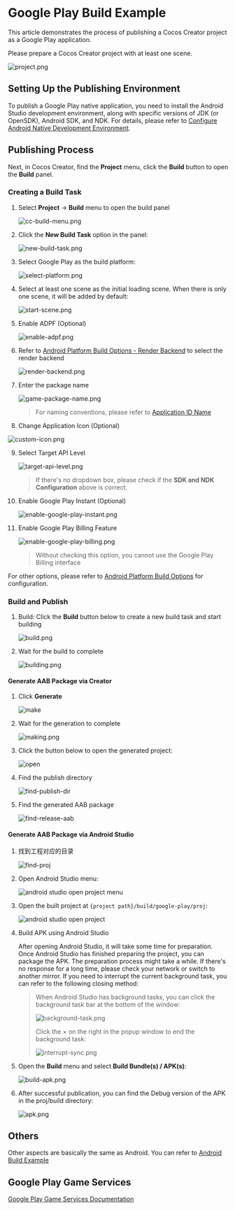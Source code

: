 # Google Play Build Example

This article demonstrates the process of publishing a Cocos Creator project as a Google Play application.

Please prepare a Cocos Creator project with at least one scene.

![project.png](../../../../zh/editor/publish/google-play/images/project.png)

## Setting Up the Publishing Environment

To publish a Google Play native application, you need to install the Android Studio development environment, along with specific versions of JDK (or OpenSDK), Android SDK, and NDK. For details, please refer to [Configure Android Native Development Environment](../setup-native-development.md).

## Publishing Process

Next, in Cocos Creator, find the **Project** menu, click the **Build** button to open the **Build** panel.

### Creating a Build Task

1. Select **Project** -> **Build** menu to open the build panel

    ![cc-build-menu.png](../../../../zh/editor/publish/google-play/images/cc-build-menu.png)

2. Click the **New Build Task** option in the panel:

    ![new-build-task.png](../../../../zh/editor/publish/google-play/images/new-build-task.png)

3. Select Google Play as the build platform:

    ![select-platform.png](../../../../zh/editor/publish/google-play/images/select-platform.png)

4. Select at least one scene as the initial loading scene. When there is only one scene, it will be added by default:

    ![start-scene.png](../../../../zh/editor/publish/google-play/images/start-scene.png)

5. Enable ADPF (Optional) 

    ![enable-adpf.png](../../../../zh/editor/publish/google-play/images/enable-adpf.png)

6. Refer to [Android Platform Build Options - Render Backend](../../../../en/editor/publish/native-options.md#%E6%B8%B2%E6%9F%93%E5%90%8E%E7%AB%AF) to select the render backend

    ![render-backend.png](../../../../zh/editor/publish/google-play/images/render-backend.png)

7. Enter the package name

    ![game-package-name.png](../../../../zh/editor/publish/google-play/images/game-package-name.png)

    > For naming conventions, please refer to [Application ID Name](../../../../en/editor/publish/native-options.md#%E5%BA%94%E7%94%A8-id-%E5%90%8D%E7%A7%B0)

8. Change Application Icon (Optional)

![custom-icon.png](../../../../zh/editor/publish/google-play/images/custom-icon.png)

9. Select Target API Level

    ![target-api-level.png](../../../../zh/editor/publish/google-play/images/target-api-level.png)

    > If there's no dropdown box, please check if the **SDK and NDK Configuration** above is correct.

10. Enable Google Play Instant (Optional)

    ![enable-google-play-instant.png](../../../../zh/editor/publish/google-play/images/enable-google-play-instant.png)
    
11. Enable Google Play Billing Feature

    ![enable-google-play-billing.png](../../../../zh/editor/publish/google-play/images/enable-google-play-billing.png)

    > Without checking this option, you cannot use the Google Play Billing interface

For other options, please refer to [Android Platform Build Options](../../../../en/editor/publish/native-options.md#android-%E5%B9%B3%E5%8F%B0%E6%9E%84%E5%BB%BA%E9%80%89%E9%A1%B9) for configuration.

### Build and Publish

1. Build: Click the **Build** button below to create a new build task and start building

    ![build.png](../../../../zh/editor/publish/google-play/images/build.png)

2. Wait for the build to complete

    ![building.png](../../../../zh/editor/publish/google-play/images/building.png)

#### Generate AAB Package via Creator
1. Click **Generate** 

    ![make](../../../../zh/editor/publish/google-play/images/make.png)

2. Wait for the generation to complete

    ![making.png](../../../../zh/editor/publish/google-play/images/making.png)

3. Click the button below to open the generated project:

    ![open](../../../../zh/editor/publish/google-play/images/open.png)

4. Find the publish directory
    
    ![find-publish-dir](../../../../zh/editor/publish/google-play/images/find-publish-dir.png)

5. Find the generated AAB package
    
    ![find-release-aab](../../../../zh/editor/publish/google-play/images/find-release-aab.png)

#### Generate AAB Package via Android Studio
1. 找到工程对应的目录

    ![find-proj](../../../../zh/editor/publish/google-play/images/find-proj.png)

2. Open Android Studio menu:

    ![android studio open project menu](../../../../zh/editor/publish/google-play/images/as-open-menu.png)

3. Open the built project at `{project path}/build/google-play/proj`:

    ![android studio open project](../../../../zh/editor/publish/google-play/images/as-open-proj.png)

4. Build APK using Android Studio

    After opening Android Studio, it will take some time for preparation. Once Android Studio has finished preparing the project, you can package the APK. The preparation process might take a while. If there's no response for a long time, please check your network or switch to another mirror. If you need to interrupt the current background task, you can refer to the following closing method:

    > When Android Studio has background tasks, you can click the background task bar at the bottom of the window:
    >
    > ![background-task.png](../../../../zh/editor/publish/google-play/images/background-task.png)
    >
    > Click the × on the right in the popup window to end the background task:
    >
    > ![interrupt-sync.png](../../../../zh/editor/publish/google-play/images/interrupt-sync.png)

5. Open the **Build** menu and select **Build Bundle(s) / APK(s)**:

    ![build-apk.png](../../../../zh/editor/publish/google-play/images/build-apk.png)

6. After successful publication, you can find the Debug version of the APK in the proj/build directory:

    ![apk.png](../../../../zh/editor/publish/google-play/images/apk.png)

## Others
Other aspects are basically the same as Android. You can refer to [Android Build Example](../../../../en/editor/publish/android/build-example-android.md)

## Google Play Game Services
[Google Play Game Services Documentation](./google-play-game-services.md)